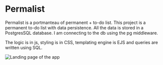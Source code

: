 # Permalist

Permalist is a portmanteau of permanent + to-do list.
This project is a permanent to-do list with data persistence.
All the data is stored in a PostgresSQL database.
I am connecting to the db using the pg middleware.

The logic is in js, styling is in CSS, templating engine is EJS and queries are written using SQL.

![Landing page of the app](landingPage.png "Landing page of the app")
